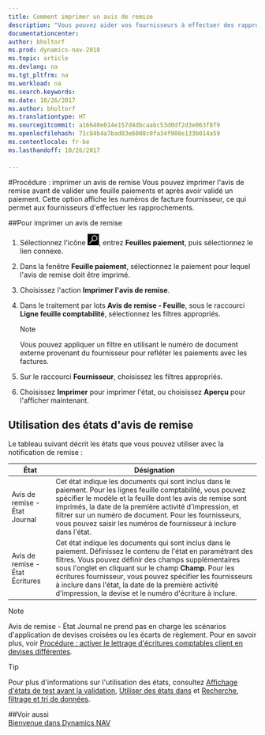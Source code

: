 ```yaml
---
title: Comment imprimer un avis de remise
description: "Vous pouvez aider vos fournisseurs à effectuer des rapprochements en imprimant des avis de remise avant d'afficher une feuille de paiement et après avoir validé un règlement."
documentationcenter: 
author: bholtorf
ms.prod: dynamics-nav-2018
ms.topic: article
ms.devlang: na
ms.tgt_pltfrm: na
ms.workload: na
ms.search.keywords: 
ms.date: 10/26/2017
ms.author: bholtorf
ms.translationtype: HT
ms.sourcegitcommit: a16640e014e157d4dbcaabc53d0df2d3e063f8f9
ms.openlocfilehash: 71c84b4a7bad83e6008c0fa34f908e133b014a59
ms.contentlocale: fr-be
ms.lasthandoff: 10/26/2017

---
```


#<a name="how-to-print-remittance-advice"></a>Procédure : imprimer un avis de remise
Vous pouvez imprimer l'avis de remise avant de valider une feuille paiements et après avoir validé un paiement. Cette option affiche les numéros de facture fournisseur, ce qui permet aux fournisseurs d'effectuer les rapprochements.

##<a name="to-print-remittance-advice"></a>Pour imprimer un avis de remise
1. Sélectionnez l'icône ![Page ou état pour la recherche](media/ui-search/search_small.png "Page ou état pour la recherche"), entrez **Feuilles paiement**, puis sélectionnez le lien connexe.  
2. Dans la fenêtre **Feuille paiement**, sélectionnez le paiement pour lequel l'avis de remise doit être imprimé.  
3. Choisissez l'action **Imprimer l'avis de remise**.  
4. Dans le traitement par lots **Avis de remise - Feuille**, sous le raccourci **Ligne feuille comptabilité**, sélectionnez les filtres appropriés.  
  
    >[!Note]
    > Vous pouvez appliquer un filtre en utilisant le numéro de document externe provenant du fournisseur pour refléter les paiements avec les factures.

5. Sur le raccourci **Fournisseur**, choisissez les filtres appropriés.  
6. Choisissez **Imprimer** pour imprimer l'état, ou choisissez **Aperçu** pour l'afficher maintenant.  

## <a name="using-remittance-advice-reports"></a>Utilisation des états d'avis de remise
Le tableau suivant décrit les états que vous pouvez utiliser avec la notification de remise :

|État|Désignation|
|----|----|
|Avis de remise - État Journal|Cet état indique les documents qui sont inclus dans le paiement. Pour les lignes feuille comptabilité, vous pouvez spécifier le modèle et la feuille dont les avis de remise sont imprimés, la date de la première activité d'impression, et filtrer sur un numéro de document. Pour les fournisseurs, vous pouvez saisir les numéros de fournisseur à inclure dans l'état. |
|Avis de remise - État Écritures| Cet état indique les documents qui sont inclus dans le paiement. Définissez le contenu de l'état en paramétrant des filtres. Vous pouvez définir des champs supplémentaires sous l'onglet en cliquant sur le champ **Champ**. Pour les écritures fournisseur, vous pouvez spécifier les fournisseurs à inclure dans l'état, la date de la première activité d'impression, la devise et le numéro d'écriture à inclure. |

> [!Note]
> Avis de remise - État Journal ne prend pas en charge les scénarios d'application de devises croisées ou les écarts de règlement. Pour en savoir plus, voir [Procédure : activer le lettrage d'écritures comptables client en devises différentes](finance-how-enable-application-ledger-entries-different-currencies.md).

> [!Tip]
> Pour plus d'informations sur l'utilisation des états, consultez [Affichage d'états de test avant la validation](ui-how-view-test-reports-posting.md), [Utiliser des états dans](ui-work-report.md) et [Recherche, filtrage et tri de données](ui-enter-criteria-filters.md).

##<a name="see-also"></a>Voir aussi  
[Bienvenue dans Dynamics NAV](across-get-started.md)
